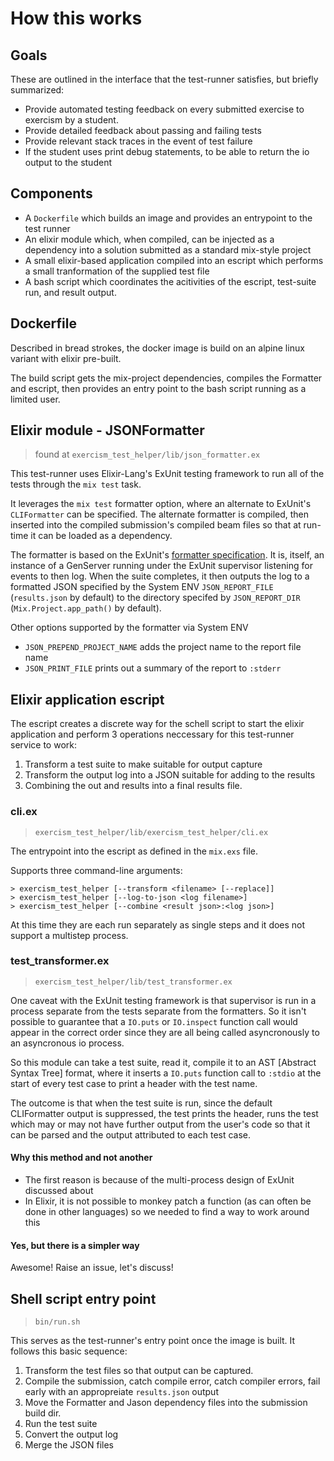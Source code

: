 # How this works

## Goals

These are outlined in the interface that the test-runner satisfies, but briefly summarized:

- Provide automated testing feedback on every submitted exercise to exercism by a student.
- Provide detailed feedback about passing and failing tests
- Provide relevant stack traces in the event of test failure
- If the student uses print debug statements, to be able to return the io output to the student

## Components

- A `Dockerfile` which builds an image and provides an entrypoint to the test runner
- An elixir module which, when compiled, can be injected as a dependency into a solution submitted as a standard mix-style project
- A small elixir-based application compiled into an escript which performs a small tranformation of the supplied test file
- A bash script which coordinates the acitivities of the escript, test-suite run, and result output.

## Dockerfile

Described in bread strokes, the docker image is build on an alpine linux variant with elixir pre-built.

The build script gets the mix-project dependencies, compiles the Formatter and escript, then provides an entry point to the bash script running as a limited user.

## Elixir module - JSONFormatter

> found at `exercism_test_helper/lib/json_formatter.ex`

This test-runner uses Elixir-Lang's ExUnit testing framework to run all of the tests through the `mix test` task.

It leverages the `mix test` formatter option, where an alternate to ExUnit's `CLIFormatter` can be specified. The alternate formatter is compiled, then inserted into the compiled submission's compiled beam files so that at run-time it can be loaded as a dependency.

The formatter is based on the ExUnit's [formatter specification](https://hexdocs.pm/ex_unit/1.7.0/ExUnit.Formatter.html). It is, itself, an instance of a GenServer running under the ExUnit supervisor listening for events to then log. When the suite completes, it then outputs the log to a formatted JSON specified by the System ENV `JSON_REPORT_FILE` (`results.json` by default) to the directory specifed by `JSON_REPORT_DIR` (`Mix.Project.app_path()` by default).

Other options supported by the formatter via System ENV

- `JSON_PREPEND_PROJECT_NAME` adds the project name to the report file name
- `JSON_PRINT_FILE` prints out a summary of the report to `:stderr`

## Elixir application escript

The escript creates a discrete way for the schell script to start the elixir application and perform 3 operations neccessary for this test-runner service to work:

1. Transform a test suite to make suitable for output capture
1. Transform the output log into a JSON suitable for adding to the results
1. Combining the out and results into a final results file.

### cli.ex

> `exercism_test_helper/lib/exercism_test_helper/cli.ex`

The entrypoint into the escript as defined in the `mix.exs` file.

Supports three command-line arguments:

```text
> exercism_test_helper [--transform <filename> [--replace]]
> exercism_test_helper [--log-to-json <log filename>]
> exercism_test_helper [--combine <result json>:<log json>]
```

At this time they are each run separately as single steps and it does not support a multistep process.

### test_transformer.ex

> `exercism_test_helper/lib/test_transformer.ex`

One caveat with the ExUnit testing framework is that supervisor is run in a process separate from the tests separate from the formatters. So it isn't possible to guarantee that a `IO.puts` or `IO.inspect` function call would appear in the correct order since they are all being called asyncronously to an asyncronous io process.

So this module can take a test suite, read it, compile it to an AST [Abstract Syntax Tree] format, where it inserts a `IO.puts` function call to `:stdio` at the start of every test case to print a header with the test name.

The outcome is that when the test suite is run, since the default CLIFormatter output is suppressed, the test prints the header, runs the test which may or may not have further output from the user's code so that it can be parsed and the output attributed to each test case.

#### Why this method and not another

- The first reason is because of the multi-process design of ExUnit discussed about
- In Elixir, it is not possible to monkey patch a function (as can often be done in other languages) so we needed to find a way to work around this

#### Yes, but there is a simpler way

Awesome! Raise an issue, let's discuss!

## Shell script entry point

> `bin/run.sh`

This serves as the test-runner's entry point once the image is built. It follows this basic sequence:

1. Transform the test files so that output can be captured.
1. Compile the submission, catch compile error, catch compiler errors, fail early with an appropreiate `results.json` output
1. Move the Formatter and Jason dependency files into the submission build dir.
1. Run the test suite
1. Convert the output log
1. Merge the JSON files
